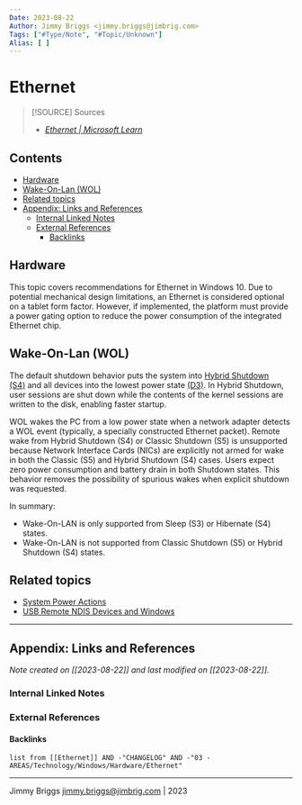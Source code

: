 ```yaml
---
Date: 2023-08-22
Author: Jimmy Briggs <jimmy.briggs@jimbrig.com>
Tags: ["#Type/Note", "#Topic/Unknown"]
Alias: [ ]
---
```


# Ethernet

> [!SOURCE] Sources
> - *[Ethernet | Microsoft Learn](https://learn.microsoft.com/en-us/windows-hardware/design/component-guidelines/ethernet)*
## Contents

- [Hardware](#hardware)
- [Wake-On-Lan (WOL)](#wake-on-lan-wol)
- [Related topics](#related-topics)
- [Appendix: Links and References](#appendix-links-and-references)
	- [Internal Linked Notes](#internal-linked-notes)
	- [External References](#external-references)
		- [Backlinks](#backlinks)

## Hardware

This topic covers recommendations for Ethernet in Windows 10. Due to potential mechanical design limitations, an Ethernet is considered optional on a tablet form factor. However, if implemented, the platform must provide a power gating option to reduce the power consumption of the integrated Ethernet chip.

## Wake-On-Lan (WOL)

The default shutdown behavior puts the system into [Hybrid Shutdown (S4)](https://learn.microsoft.com/en-us/windows/win32/power/system-power-states) and all devices into the lowest power state [(D3)](https://learn.microsoft.com/en-us/previous-versions/aa932261(v=msdn.10)). In Hybrid Shutdown, user sessions are shut down while the contents of the kernel sessions are written to the disk, enabling faster startup.

WOL wakes the PC from a low power state when a network adapter detects a WOL event (typically, a specially constructed Ethernet packet). Remote wake from Hybrid Shutdown (S4) or Classic Shutdown (S5) is unsupported because Network Interface Cards (NICs) are explicitly not armed for wake in both the Classic (S5) and Hybrid Shutdown (S4) cases. Users expect zero power consumption and battery drain in both Shutdown states. This behavior removes the possibility of spurious wakes when explicit shutdown was requested.

In summary:

- Wake-On-LAN is only supported from Sleep (S3) or Hibernate (S4) states.
- Wake-On-LAN is not supported from Classic Shutdown (S5) or Hybrid Shutdown (S4) states.

[](https://learn.microsoft.com/en-us/windows-hardware/design/component-guidelines/ethernet#related-topics)

## Related topics

- [System Power Actions](https://learn.microsoft.com/en-us/windows-hardware/drivers/kernel/system-power-actions)
- [USB Remote NDIS Devices and Windows](https://learn.microsoft.com/en-us/windows-hardware/drivers/network/remote-ndis-communication)

***

## Appendix: Links and References

*Note created on [[2023-08-22]] and last modified on [[2023-08-22]].*

### Internal Linked Notes

### External References

#### Backlinks

```dataview
list from [[Ethernet]] AND -"CHANGELOG" AND -"03 - AREAS/Technology/Windows/Hardware/Ethernet"
```


***

Jimmy Briggs <jimmy.briggs@jimbrig.com> | 2023

